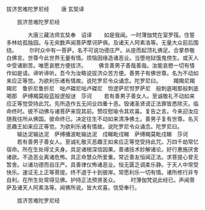  拔济苦难陀罗尼经
　　唐 玄奘译




　　拔济苦难陀罗尼经

　　　　大唐三藏法师玄奘奉　诏译
　　如是我闻。一时薄伽梵在室罗筏。住誓多林给孤独园。与无央数声闻菩萨摩诃萨俱。及诸天人阿素洛等。无量大众前后围绕。
　　尔时众中有一菩萨。名不可说功德庄严。从座而起顶礼佛足。合掌恭敬白佛言。世尊今此世界无量有情。烦恼因缘造诸恶业。当堕地狱饿鬼傍生。或天人中受诸剧苦。唯愿哀愍方便拔济。
　　佛言善男子善哉善哉。汝能哀愍一切有情作如是请。谛听谛听。吾今为汝略说拔济众苦方便。善男子有佛世尊。名为不动如来应正等觉。为欲利乐诸有情故。说陀罗尼令众诵念。陀罗尼曰。
　　羯羯尼羯羯尼　鲁折尼鲁折尼　咄卢磔尼咄卢磔尼　怛逻萨尼怛罗萨尼　般刺底喝那般刺底喝那　萨缚羯莫般蓝般逻般谜　莎诃
　　若有善男子善女人。至诚敬礼不动如来应正等觉受持此咒。先所造作五无间业四重十恶。毁诸圣贤谤正法罪皆悉除灭。临命终时。彼不动佛与诸菩萨来现其前。赞叹慰喻令其欢喜。复告之言。今来迎汝应随我往所从佛国。彼命终已。决定往生不动如来清净佛土。善男子复有世尊。名灭恶趣王如来应正等觉。为欲利乐诸有情故。说陀罗尼令众诵念。陀罗尼曰。
　　输达泥输达泥　萨缚播波毗输达泥　戍睇毗戍睇　萨缚羯莫毗戍睇　莎诃
　　若有善男子善女人。至诚礼敬灭恶趣王如来应正等觉受持此咒。万四千劫常忆宿命。所在生处得丈夫身。具足诸根深信因果。善诸技术妙解诸论。好行惠施厌舍诸欲。不造恶业离诸危怖。具正命慧众所爱重。常近善友恒闻正法。求菩提心曾无暂舍。以诸功德而自庄严。具善律仪怖诸恶业。恒无匮乏调柔乐静。于天人中常受快乐。速证无上正等菩提。终不退于十到彼岸。常愿利乐一切有情。诸所修行非专自利。在所生处常得见佛。护持正法预贤圣众。
　　时薄伽梵说此经已。声闻菩萨及诸天人阿素洛等。闻佛所说。皆大欢喜。信受奉行。

　　拔济苦难陀罗尼经


